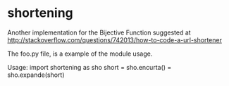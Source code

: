 shortening
==========

Another implementation for the Bijective Function suggested at http://stackoverflow.com/questions/742013/how-to-code-a-url-shortener

The foo.py file, is a example of the module usage.

Usage:
	import shortening as sho
	short = sho.encurta(<id used to store the full url in a DB>)
	<variable to store the id used to store the full url in a DB> = sho.expande(short)

